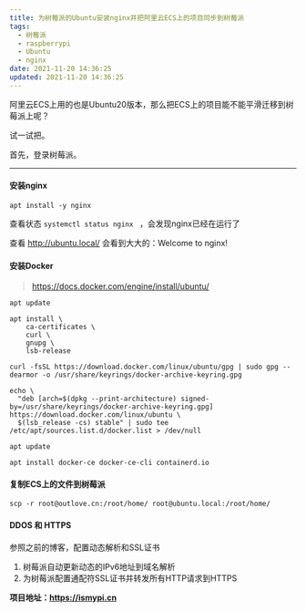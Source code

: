 ```yaml
---
title: 为树莓派的Ubuntu安装nginx并把阿里云ECS上的项目同步到树莓派
tags:
  - 树莓派
  - raspberrypi
  - Ubuntu
  - nginx
date: 2021-11-20 14:36:25
updated: 2021-11-20 14:36:25
---
```


阿里云ECS上用的也是Ubuntu20版本，那么把ECS上的项目能不能平滑迁移到树莓派上呢？

试一试把。

首先，登录树莓派。

----------

#### 安装nginx

```
apt install -y nginx
```

查看状态 `systemctl status nginx ` ，会发现nginx已经在运行了

查看 http://ubuntu.local/ 会看到大大的：Welcome to nginx!

#### 安装Docker

> https://docs.docker.com/engine/install/ubuntu/

```shell
apt update

apt install \
    ca-certificates \
    curl \
    gnupg \
    lsb-release

curl -fsSL https://download.docker.com/linux/ubuntu/gpg | sudo gpg --dearmor -o /usr/share/keyrings/docker-archive-keyring.gpg

echo \
  "deb [arch=$(dpkg --print-architecture) signed-by=/usr/share/keyrings/docker-archive-keyring.gpg] https://download.docker.com/linux/ubuntu \
  $(lsb_release -cs) stable" | sudo tee /etc/apt/sources.list.d/docker.list > /dev/null
  
apt update

apt install docker-ce docker-ce-cli containerd.io
```

#### 复制ECS上的文件到树莓派

```
scp -r root@outlove.cn:/root/home/ root@ubuntu.local:/root/home/
```

#### DDOS 和 HTTPS

参照之前的博客，配置动态解析和SSL证书

1. 树莓派自动更新动态的IPv6地址到域名解析
2. 为树莓派配置通配符SSL证书并转发所有HTTP请求到HTTPS



**项目地址：https://ismypi.cn**